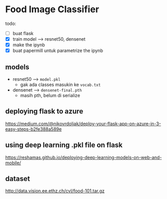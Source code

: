 # Food Image Classifier

todo: 
- [ ] buat flask 
- [x] train model  --> resnet50, densenet
- [x] make the ipynb
- [x] buat papermill untuk parametrize the ipynb

## models
- resnet50 --> `model.pkl`
    - gak ada classes masukin ke `vocab.txt`
- densenet --> `densenet-final.pth`
    - masih pth, belum di serialize



## deploying flask to azure
https://medium.com/@nikovrdoljak/deploy-your-flask-app-on-azure-in-3-easy-steps-b2fe388a589e

## using deep learning .pkl file on flask 
https://reshamas.github.io/deploying-deep-learning-models-on-web-and-mobile/


## dataset
http://data.vision.ee.ethz.ch/cvl/food-101.tar.gz
